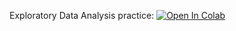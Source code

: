 Exploratory Data Analysis practice:
[![Open In Colab](https://colab.research.google.com/assets/colab-badge.svg)](https://colab.research.google.com/github/girafe-ai/ml-mipt/blob/22s_harbour_space/week0_06_ensembles/05_complete_EDA.ipynb)
